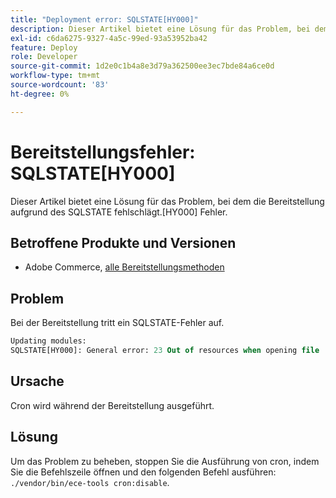 ```yaml
---
title: "Deployment error: SQLSTATE[HY000]"
description: Dieser Artikel bietet eine Lösung für das Problem, bei dem die Bereitstellung aufgrund des SQLSTATE[HY00]-Fehlers fehlschlägt.
exl-id: c6da6275-9327-4a5c-99ed-93a53952ba42
feature: Deploy
role: Developer
source-git-commit: 1d2e0c1b4a8e3d79a362500ee3ec7bde84a6ce0d
workflow-type: tm+mt
source-wordcount: '83'
ht-degree: 0%

---
```


# Bereitstellungsfehler: SQLSTATE[HY000]

Dieser Artikel bietet eine Lösung für das Problem, bei dem die Bereitstellung aufgrund des SQLSTATE fehlschlägt.[HY000] Fehler.

## Betroffene Produkte und Versionen

* Adobe Commerce, [alle Bereitstellungsmethoden](https://magento.com/sites/default/files/magento-software-lifecycle-policy.pdf)

## Problem

Bei der Bereitstellung tritt ein SQLSTATE-Fehler auf.

```sql
Updating modules:
SQLSTATE[HY000]: General error: 23 Out of resources when opening file '/tmp/#sql_565c_0.MAD' (Errcode: 24 "Too many open files"),
```

## Ursache

Cron wird während der Bereitstellung ausgeführt.

## Lösung

Um das Problem zu beheben, stoppen Sie die Ausführung von cron, indem Sie die Befehlszeile öffnen und den folgenden Befehl ausführen:
`./vendor/bin/ece-tools cron:disable`.
